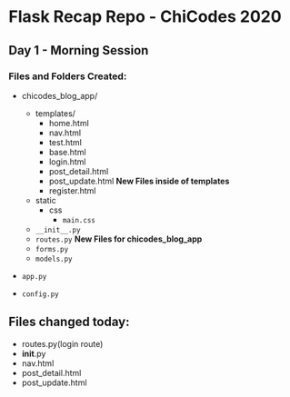# Flask Recap Repo - ChiCodes 2020
## Day 1 - Morning Session

### Files and Folders Created:
-   chicodes_blog_app/
    - templates/
        - home.html
        - nav.html
        - test.html
        - base.html
        - login.html
        - post_detail.html
        - post_update.html
        **New Files inside of templates**
        - register.html
    - static
        - css
            - `main.css`
    - `__init__.py`
    - `routes.py`
    **New Files for chicodes_blog_app**
    - `forms.py`
    - `models.py`

- `app.py`
- `config.py`

## Files changed today:
- routes.py(login route)
- __init__.py
- nav.html
- post_detail.html
- post_update.html
